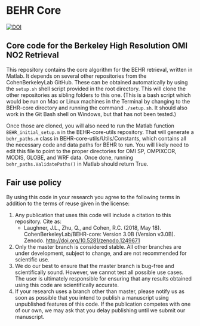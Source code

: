 # BEHR Core
[![DOI](https://zenodo.org/badge/103979665.svg)](https://zenodo.org/badge/latestdoi/103979665)

## Core code for the Berkeley High Resolution OMI NO2 Retrieval

This repository contains the core algorithm for the BEHR retrieval, written in Matlab.
It depends on several other repositories from the CohenBerkeleyLab GitHub. These can
be obtained automatically by using the `setup.sh` shell script provided in the root
directory. This will clone the other repositories as sibling folders to this one.
(This is a bash script which would be run on Mac or Linux machines in the Terminal
by changing to the BEHR-core directory and running the command `./setup.sh`. It should
also work in the Git Bash shell on Windows, but that has not been tested.)

Once those are cloned, you will also need to run the Matlab function `BEHR_initial_setup.m`
in the BEHR-core-utils repository. That will generate a `behr_paths.m` class in 
BEHR-core-utils/Utils/Constants, which contains all the necessary code and data paths for
BEHR to run. You will likely need to edit this file to point to the proper directories for
OMI SP, OMPIXCOR, MODIS, GLOBE, and WRF data. Once done, running `behr_paths.ValidatePaths()`
in Matlab should return True.

## Fair use policy
By using this code in your research you agree to the following terms in addition to the terms of reuse given in the license:
  1. Any publication that uses this code will include a citation to this repository. Cite as: 
     * Laughner, J.L., Zhu, Q., and Cohen, R.C. (2018, May 18). CohenBerkeleyLab/BEHR-core: Version 3.0B (Version v3.0B). Zenodo. http://doi.org/10.5281/zenodo.1249671
  1. Only the master branch is considered stable. All other branches are under development, subject to change,
     and are not recommended for scientific use.
  1. We do our best to ensure that the master branch is bug-free and scientifically sound. However, we cannot test all
     possible use cases. The user is ultimately responsible for ensuring that any results obtained using this code are
     scientifically accurate.
  1. If your research uses a branch other than master,
     please notify us as soon as possible that you intend to publish a manuscript using unpublished features of
     this code. If the publication competes with one of our own, we may ask that you delay publishing until we
     submit our manuscript.
